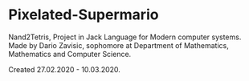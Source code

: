 # Pixelated-Supermario
Nand2Tetris, Project in Jack Language for Modern computer systems.
Made by Dario Zavisic, sophomore at Department of Mathematics, Mathematics and Computer Science.

Created 27.02.2020 - 10.03.2020.
